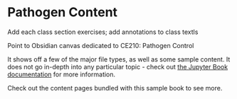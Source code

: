 # Pathogen Content

Add each class section exercises; add annotations to class textls


Point to Obsidian canvas dedicated to CE210: Pathogen Control

It shows off a few of the major file types, as well as some sample content.
It does not go in-depth into any particular topic - check out [the Jupyter Book documentation](https://jupyterbook.org) for more information.

Check out the content pages bundled with this sample book to see more.

```{tableofcontents}
```

